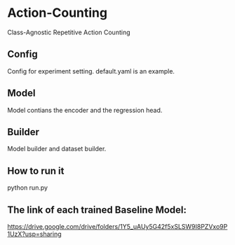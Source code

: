 # Action-Counting
Class-Agnostic Repetitive Action Counting

## Config
Config for experiment setting. default.yaml is an example.

## Model
Model contians the encoder and the regression head.

## Builder
Model builder and dataset builder.

## How to run it
python run.py

## The link of each trained Baseline Model:
https://drive.google.com/drive/folders/1Y5_uAUy5G42f5xSLSW9I8PZVxo9P1UzX?usp=sharing
